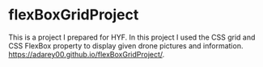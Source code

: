 # flexBoxGridProject
This is a project I prepared for HYF. In this project I used the CSS grid and CSS FlexBox property to display given drone pictures and information. 
https://adarey00.github.io/flexBoxGridProject/.
